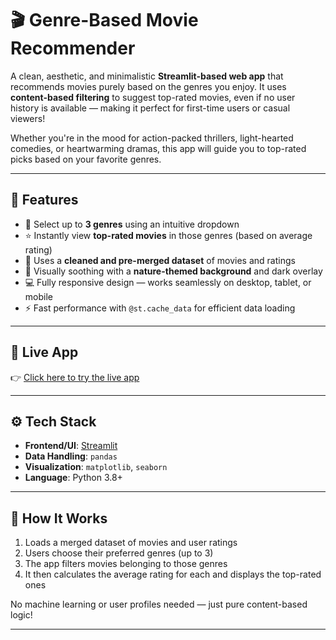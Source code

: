 # 🎬 Genre-Based Movie Recommender

A clean, aesthetic, and minimalistic **Streamlit-based web app** that recommends movies purely based on the genres you enjoy. It uses **content-based filtering** to suggest top-rated movies, even if no user history is available — making it perfect for first-time users or casual viewers!

Whether you're in the mood for action-packed thrillers, light-hearted comedies, or heartwarming dramas, this app will guide you to top-rated picks based on your favorite genres.

---

## 📌 Features

- 🎯 Select up to **3 genres** using an intuitive dropdown
- ⭐ Instantly view **top-rated movies** in those genres (based on average rating)
- 🧹 Uses a **cleaned and pre-merged dataset** of movies and ratings
- 🌿 Visually soothing with a **nature-themed background** and dark overlay
- 💻 Fully responsive design — works seamlessly on desktop, tablet, or mobile
- ⚡ Fast performance with `@st.cache_data` for efficient data loading

---

## 🚀 Live App

👉 [Click here to try the live app](https://genre-based-movie-recommendation-system-mg4vxijzaavb57ytlwx3jt.streamlit.app/)  


---

## ⚙️ Tech Stack

- **Frontend/UI**: [Streamlit](https://streamlit.io/)
- **Data Handling**: `pandas`
- **Visualization**: `matplotlib`, `seaborn`
- **Language**: Python 3.8+

---

## 🧠 How It Works

1. Loads a merged dataset of movies and user ratings
2. Users choose their preferred genres (up to 3)
3. The app filters movies belonging to those genres
4. It then calculates the average rating for each and displays the top-rated ones

No machine learning or user profiles needed — just pure content-based logic!

---

